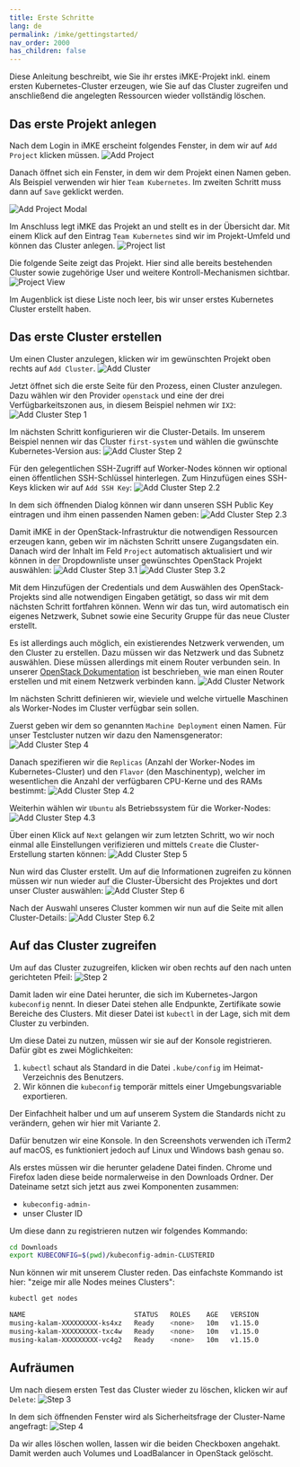 ```yaml
---
title: Erste Schritte
lang: de
permalink: /imke/gettingstarted/
nav_order: 2000
has_children: false
---
```


Diese Anleitung beschreibt, wie Sie ihr erstes iMKE-Projekt inkl. einem ersten
Kubernetes-Cluster erzeugen, wie Sie auf das Cluster zugreifen und anschließend
die angelegten Ressourcen wieder vollständig löschen.

## Das erste Projekt anlegen

Nach dem Login in iMKE erscheint folgendes Fenster, in dem wir auf
`Add Project` klicken müssen.
![Add Project](addproject.png)

Danach öffnet sich ein Fenster, in dem wir dem Projekt einen Namen geben.
Als Beispiel verwenden wir hier `Team Kubernetes`.
Im zweiten Schritt muss dann auf `Save` geklickt werden.

![Add Project Modal](addproject_modal.png?resize=600)

Im Anschluss legt iMKE das Projekt an und stellt es in der Übersicht dar.
Mit einem Klick auf den Eintrag `Team Kubernetes` sind wir
im Projekt-Umfeld und können das Cluster anlegen.
![Project list](projectlist.png)

Die folgende Seite zeigt das Projekt. Hier sind alle bereits
bestehenden Cluster sowie zugehörige User und weitere Kontroll-Mechanismen
sichtbar.
![Project View](projectview.png)

Im Augenblick ist diese Liste noch leer, bis wir unser erstes Kubernetes
Cluster erstellt haben.

## Das erste Cluster erstellen


Um einen Cluster anzulegen, klicken wir im gewünschten Projekt oben rechts auf `Add Cluster`.
![Add Cluster](projectview_addcluster.png)

Jetzt öffnet sich die erste Seite für den Prozess, einen Cluster anzulegen.
Dazu wählen wir den Provider `openstack` und eine der drei Verfügbarkeitszonen aus, in diesem Beispiel
nehmen wir `IX2`:
![Add Cluster Step 1](add_step1.png)

Im nächsten Schritt konfigurieren wir die Cluster-Details. Im unserem Beispiel nennen wir das Cluster `first-system` und
wählen die gwünschte Kubernetes-Version aus:
![Add Cluster Step 2](add_step2.png)

Für den gelegentlichen SSH-Zugriff auf Worker-Nodes können wir optional einen öffentlichen SSH-Schlüssel hinterlegen.
Zum Hinzufügen eines SSH-Keys klicken wir auf `Add SSH Key`:
![Add Cluster Step 2.2](add_step2_2.png)

In dem sich öffnenden Dialog können wir dann unseren SSH Public Key eintragen
und ihm einen passenden Namen geben:
![Add Cluster Step 2.3](add_step2_3.png)

Damit iMKE in der OpenStack-Infrastruktur die notwendigen Ressourcen erzeugen kann,
geben wir im nächsten Schritt unsere Zugangsdaten ein. Danach wird der Inhalt im Feld `Project`
automatisch aktualisiert und wir können in der Dropdownliste unser gewünschtes OpenStack Projekt
auswählen:
![Add Cluster Step 3.1](add_step3.png)
![Add Cluster Step 3.2](add_step3_2.png)

Mit dem Hinzufügen der Credentials und dem Auswählen des OpenStack-Projekts sind alle
notwendigen Eingaben getätigt, so dass wir mit dem nächsten Schritt fortfahren können. Wenn wir das tun,
wird automatisch ein eigenes Netzwerk, Subnet sowie eine Security Gruppe für das neue Cluster erstellt.

Es ist allerdings auch möglich, ein existierendes Netzwerk verwenden, um den Cluster zu erstellen.
Dazu müssen wir das Netzwerk und das Subnetz auswählen. Diese müssen allerdings mit einem Router verbunden sein.
In unserer [OpenStack Dokumentation](/optimist/guided_tour/step10/) ist beschrieben, wie man einen Router erstellen 
und mit einem Netzwerk verbinden kann.
![Add Cluster Network](create-cluster-network-exist.png)

Im nächsten Schritt definieren wir, wieviele und welche virtuelle Maschinen als Worker-Nodes im Cluster verfügbar
sein sollen.

Zuerst geben wir dem so genannten `Machine Deployment` einen Namen. Für unser Testcluster nutzen wir dazu den Namensgenerator:
![Add Cluster Step 4](add_step4.png)

Danach spezifieren wir die `Replicas` (Anzahl der Worker-Nodes im Kubernetes-Cluster) und den `Flavor` (den Maschinentyp), welcher
im wesentlichen die Anzahl der verfügbaren CPU-Kerne und des RAMs bestimmt:
![Add Cluster Step 4.2](add_step4_2.png)

Weiterhin wählen wir `Ubuntu` als Betriebssystem für die Worker-Nodes:
![Add Cluster Step 4.3](add_step4_3.png)

Über einen Klick auf `Next` gelangen wir zum letzten Schritt, wo wir noch einmal alle Einstellungen verifizieren und mittels `Create`
die Cluster-Erstellung starten können:
![Add Cluster Step 5](add_step5.png)

Nun wird das Cluster erstellt. Um auf die Informationen zugreifen zu können müssen
wir nun wieder auf die Cluster-Übersicht des Projektes und dort unser Cluster auswählen:
![Add Cluster Step 6](add_step6.png)

Nach der Auswahl unseres Cluster kommen wir nun auf die Seite mit allen Cluster-Details:
![Add Cluster Step 6.2](add_step6_2.png)

## Auf das Cluster zugreifen

Um auf das Cluster zuzugreifen, klicken wir oben rechts
auf den nach unten gerichteten Pfeil:
![Step 2](connect_2.png)

Damit laden wir eine Datei herunter, die sich im Kubernetes-Jargon
`kubeconfig` nennt. In dieser Datei stehen alle Endpunkte,
Zertifikate sowie Bereiche des Clusters. Mit dieser Datei ist
`kubectl`  in der Lage, sich mit dem Cluster zu verbinden.

Um diese Datei zu nutzen, müssen wir sie auf der Konsole
registrieren. Dafür gibt es zwei Möglichkeiten:

1. `kubectl` schaut als Standard in die Datei `.kube/config`
    im Heimat-Verzeichnis des Benutzers.
2. Wir können die `kubeconfig` temporär mittels einer Umgebungsvariable
    exportieren.

Der Einfachheit halber und um auf unserem System die Standards
nicht zu verändern, gehen wir hier mit Variante 2.

Dafür benutzen wir eine Konsole. In den Screenshots verwenden
ich iTerm2 auf macOS, es funktioniert jedoch auf Linux und Windows
bash genau so.

Als erstes müssen wir die herunter geladene Datei finden.
Chrome und Firefox laden diese beide normalerweise in den Downloads
Ordner. Der Dateiname setzt sich jetzt aus zwei Komponenten zusammen:

* `kubeconfig-admin-`
* unser Cluster ID

Um diese dann zu registrieren nutzen wir folgendes Kommando:

```bash
cd Downloads
export KUBECONFIG=$(pwd)/kubeconfig-admin-CLUSTERID
```

Nun können wir mit unserem Cluster reden. Das einfachste Kommando ist
hier: "zeige mir alle Nodes meines Clusters":

```bash
kubectl get nodes

NAME                           STATUS   ROLES    AGE   VERSION
musing-kalam-XXXXXXXXX-ks4xz   Ready    <none>   10m   v1.15.0
musing-kalam-XXXXXXXXX-txc4w   Ready    <none>   10m   v1.15.0
musing-kalam-XXXXXXXXX-vc4g2   Ready    <none>   10m   v1.15.0
```

## Aufräumen

Um nach diesem ersten Test das Cluster wieder zu löschen, klicken wir auf `Delete`:
![Step 3](delete_3.png)

In dem sich öffnenden Fenster wird als Sicherheitsfrage
der Cluster-Name angefragt:
![Step 4](delete_4.png)

Da wir alles löschen wollen, lassen wir die beiden Checkboxen
angehakt. Damit werden auch Volumes und LoadBalancer in
OpenStack gelöscht.
